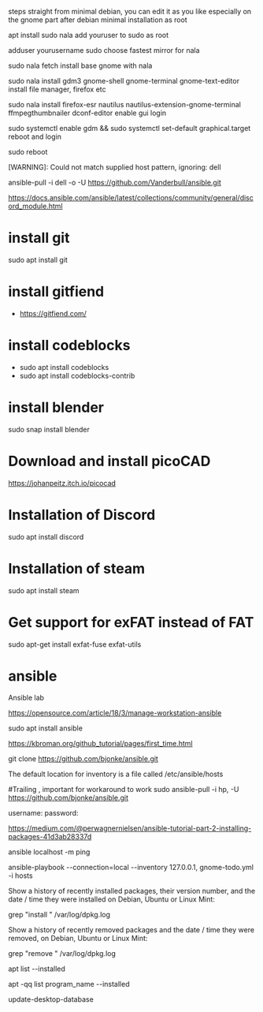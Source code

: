 

steps straight from minimal debian, you can edit it as you like especially on the gnome part
after debian minimal installation as root

apt install sudo nala
add youruser to sudo as root

adduser yourusername sudo
choose fastest mirror for nala

sudo nala fetch
install base gnome with nala

sudo nala install gdm3 gnome-shell gnome-terminal gnome-text-editor
install file manager, firefox etc

sudo nala install firefox-esr nautilus nautilus-extension-gnome-terminal ffmpegthumbnailer dconf-editor
enable gui login

sudo systemctl enable gdm && sudo systemctl set-default graphical.target
reboot and login

sudo reboot



[WARNING]: Could not match supplied host pattern, ignoring: dell

ansible-pull -i dell -o -U https://github.com/Vanderbull/ansible.git


https://docs.ansible.com/ansible/latest/collections/community/general/discord_module.html
# install git
sudo apt install git

# install gitfiend
- https://gitfiend.com/

# install codeblocks
- sudo apt install codeblocks
- sudo apt install codeblocks-contrib

# install blender
sudo snap install blender

# Download and install picoCAD
https://johanpeitz.itch.io/picocad

# Installation of Discord
sudo apt install discord

# Installation of steam
sudo apt install steam

# Get support for exFAT instead of FAT
sudo apt-get install exfat-fuse exfat-utils

# ansible
Ansible lab

https://opensource.com/article/18/3/manage-workstation-ansible

sudo apt install ansible

https://kbroman.org/github_tutorial/pages/first_time.html

git clone https://github.com/bjonke/ansible.git

The default location for inventory is a file called /etc/ansible/hosts

#Trailing , important for workaround to work
sudo ansible-pull -i hp, -U https://github.com/bjonke/ansible.git

username:
password: <token>

https://medium.com/@perwagnernielsen/ansible-tutorial-part-2-installing-packages-41d3ab28337d

ansible localhost -m ping

ansible-playbook --connection=local --inventory 127.0.0.1, gnome-todo.yml -i hosts

Show a history of recently installed packages, their version number, and the date / time they were installed on Debian, Ubuntu or Linux Mint:

grep "install " /var/log/dpkg.log

Show a history of recently removed packages and the date / time they were removed, on Debian, Ubuntu or Linux Mint:

grep "remove " /var/log/dpkg.log


apt list --installed

apt -qq list program_name --installed

update-desktop-database
